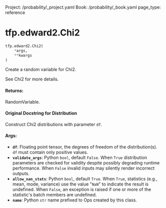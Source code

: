 Project: /probability/_project.yaml
Book: /probability/_book.yaml
page_type: reference
<div itemscope itemtype="http://developers.google.com/ReferenceObject">
<meta itemprop="name" content="tfp.edward2.Chi2" />
</div>

# tfp.edward2.Chi2

``` python
tfp.edward2.Chi2(
    *args,
    **kwargs
)
```

Create a random variable for Chi2.

See Chi2 for more details.

#### Returns:

  RandomVariable.

#### Original Docstring for Distribution

Construct Chi2 distributions with parameter `df`.


#### Args:

* <b>`df`</b>: Floating point tensor, the degrees of freedom of the
    distribution(s). `df` must contain only positive values.
* <b>`validate_args`</b>: Python `bool`, default `False`. When `True` distribution
    parameters are checked for validity despite possibly degrading runtime
    performance. When `False` invalid inputs may silently render incorrect
    outputs.
* <b>`allow_nan_stats`</b>: Python `bool`, default `True`. When `True`, statistics
    (e.g., mean, mode, variance) use the value "`NaN`" to indicate the
    result is undefined. When `False`, an exception is raised if one or
    more of the statistic's batch members are undefined.
* <b>`name`</b>: Python `str` name prefixed to Ops created by this class.